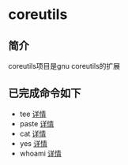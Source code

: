 # coreutils

## 简介
coreutils项目是gnu coreutils的扩展

## 已完成命令如下 
* tee [详情](./tee/README.md)
* paste [详情](./paste/README.md)
* cat [详情](./cat/README.md)
* yes [详情](./yes/README.md)
* whoami [详情](./whoami/README.md)
